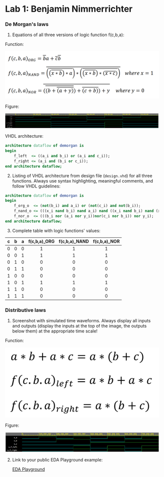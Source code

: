# Lab 1: Benjamin Nimmerrichter

### De Morgan's laws

1. Equations of all three versions of logic function f(c,b,a):

Function:

![Logic function](https://github.com/benjamin-nimmerrichter/digital-electronics-1/blob/main/labs/01_gates/equations.png)

Figure:

![Figure](https://github.com/benjamin-nimmerrichter/digital-electronics-1/blob/main/labs/01_gates/NAND%20and%20NOR.png)

VHDL architecture:
```vhdl
architecture dataflow of demorgan is
begin
    f_left  <= ((a_i and b_i) or (a_i and c_i));
    f_right <= (a_i and (b_i or c_i));
end architecture dataflow;
```
2. Listing of VHDL architecture from design file (`design.vhd`) for all three functions. Always use syntax highlighting, meaningful comments, and follow VHDL guidelines:

```vhdl
architecture dataflow of demorgan is
begin
    f_org_o  <= (not(b_i) and a_i) or (not(c_i) and not(b_i));
    f_nand_o <= (((x_i nand b_i) nand a_i) nand ((x_i nand b_i) nand (x_i nand c_i))); --where x = 1
    f_nor_o  <= (((b_i nor (a_i nor y_i))nor(c_i nor b_i)) nor y_i);                   --where y = 0
end architecture dataflow;
```

3. Complete table with logic functions' values:

| **c** | **b** |**a** | **f(c,b,a)_ORG** | **f(c,b,a)_NAND** | **f(c,b,a)_NOR** |
| :-: | :-: | :-: | :-: | :-: | :-: |
| 0 | 0 | 0 | 1 | 1 | 1 |
| 0 | 0 | 1 | 1 | 1 | 1 |
| 0 | 1 | 0 | 0 | 0 | 0 |
| 0 | 1 | 1 | 0 | 0 | 0 |
| 1 | 0 | 0 | 0 | 0 | 0 |
| 1 | 0 | 1 | 1 | 1 | 1 |
| 1 | 1 | 0 | 0 | 0 | 0 |
| 1 | 1 | 1 | 0 | 0 | 0 |

### Distributive laws

1. Screenshot with simulated time waveforms. Always display all inputs and outputs (display the inputs at the top of the image, the outputs below them) at the appropriate time scale!
    
Function:

   ![Function](https://github.com/benjamin-nimmerrichter/digital-electronics-1/blob/main/labs/01_gates/distributive_f.png)
   
Figure:

   ![your figure](https://github.com/benjamin-nimmerrichter/digital-electronics-1/blob/main/labs/01_gates/distributive.png)

2. Link to your public EDA Playground example:

   [EDA Playground](https://www.edaplayground.com/x/nP23)
